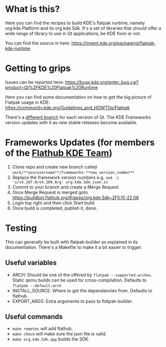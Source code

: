 # What is this?
Here you can find the recipes to build KDE's flatpak runtime, namely org.kde.Platform and its org.kde.Sdk. It's a set of libraries that should offer a wide range of library to use in Qt applications, be KDE from or not.

You can find the source in here: https://invent.kde.org/packaging/flatpak-kde-runtime

# Getting to grips
Issues can be reported here:
https://bugs.kde.org/enter_bug.cgi?product=Qt%2FKDE%20Flatpak%20Runtime

Here you can find some documentation on how to get the big picture of Flatpak usage in KDE:
https://community.kde.org/Guidelines_and_HOWTOs/Flatpak

There's a [different branch](https://invent.kde.org/packaging/flatpak-kde-runtime/-/branches) for each version of Qt. The KDE Frameworks version updates with it as new stable releases become available.

# Frameworks Updates (for members of the [Flathub KDE Team](https://github.com/orgs/flathub/teams/kde))
1. Clone repo and create new branch called `work/**yourusername**/frameworks-**new_version_number**`
2. Replace the framework version numbers e.g. `sed -i 's/v5.107.0/v5.108.0/g' org.kde.Sdk.json.in`
3. Commit to your branch and create a Merge Request
4. Once Merge Request is merged goto <https://buildbot.flathub.org/#/apps/org.kde.Sdk~2F5.15-22.08>
5. Login top right and then click Start build
6. Once build is completed, publish it, done.

# Testing
This can generally be built with flatpak-builder as explained in its documentation. There's a Makefile to make it a bit easier to trigger:

## Useful variables
* ARCH: Should be one of the offered by `flatpak --supported-arches`. Static qemu builds can be used for cross-compilation. Defaults to `flatpak --default-arch`
* INSTALL_SOURCE: Where to get the dependencies from. Defaults to flathub.
* EXPORT_ARGS: Extra arguments to pass to flatpak-builder.

## Useful commands
* `make remotes` will add flathub.
* `make check` will make sure the json file is valid.
* `make org.kde.Sdk.app` builds the SDK.
